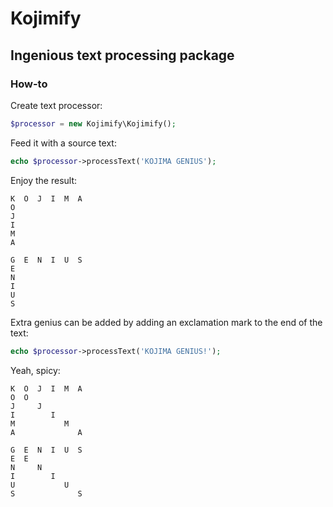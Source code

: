 # Kojimify

## Ingenious text processing package

### How-to

Create text processor:
```php
$processor = new Kojimify\Kojimify();
```

Feed it with a source text:
```php
echo $processor->processText('KOJIMA GENIUS');
```

Enjoy the result:
```
K  O  J  I  M  A
O
J
I
M
A

G  E  N  I  U  S
E
N
I
U
S
```

Extra genius can be added by adding an exclamation mark to the end of the text:
```php
echo $processor->processText('KOJIMA GENIUS!');
```

Yeah, spicy:
```
K  O  J  I  M  A
O  O
J     J
I        I
M           M
A              A

G  E  N  I  U  S
E  E
N     N
I        I
U           U
S              S
```

